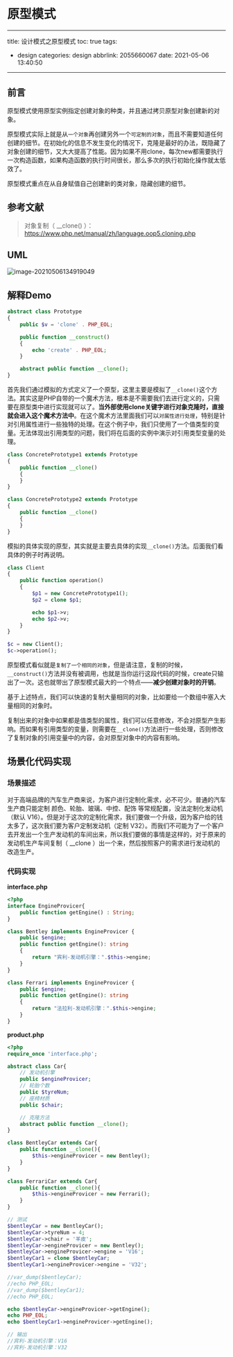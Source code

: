 # 原型模式

---
title: 设计模式之原型模式
toc: true
tags:
- design
  categories: design
  abbrlink: 2055660067
  date: 2021-05-06 13:40:50
---

## 前言

原型模式使用原型实例指定创建对象的种类，并且通过拷贝原型对象创建新的对象。

原型模式实际上就是从`一个对象`再创建另外一个`可定制的对象`，而且不需要知道任何创建的细节。在初始化的信息不发生变化的情况下，克隆是最好的办法，既隐藏了对象创建的细节，又大大提高了性能。因为如果不用clone，每次new都需要执行一次构造函数，如果构造函数的执行时间很长，那么多次的执行初始化操作就太低效了。

原型模式重点在从自身赋值自己创建新的类对象，隐藏创建的细节。

## 参考文献

> 对象复制（ __clone() ）：https://www.php.net/manual/zh/language.oop5.cloning.php

## UML

![image-20210506134919049](http://img.github.mailjob.net/20210506142121.png)

## 解释Demo

```php
abstract class Prototype
{
    public $v = 'clone' . PHP_EOL;

    public function __construct()
    {
        echo 'create' . PHP_EOL;
    }

    abstract public function __clone();
}
```

首先我们通过模拟的方式定义了一个原型，这里主要是模拟了`__clone()`这个方法。其实这是PHP自带的一个魔术方法，根本是不需要我们去进行定义的，只需要在原型类中进行实现就可以了。**当外部使用clone关键字进行对象克隆时，直接就会进入这个魔术方法中**。在这个魔术方法里面我们可以`对属性进行处理`，特别是针对引用属性进行一些独特的处理。在这个例子中，我们只使用了一个值类型的变量。无法体现出引用类型的问题，我们将在后面的实例中演示对引用类型变量的处理。

```php
class ConcretePrototype1 extends Prototype
{
    public function __clone()
    {
    }
}

class ConcretePrototype2 extends Prototype
{
    public function __clone()
    {
    }
}
```

模拟的具体实现的原型，其实就是主要去具体的实现`__clone()`方法。后面我们看具体的例子时再说明。

```php
class Client
{
    public function operation()
    {
        $p1 = new ConcretePrototype1();
        $p2 = clone $p1;

        echo $p1->v;
        echo $p2->v;
    }
}

$c = new Client();
$c->operation();
```

原型模式看似就是`复制了一个相同的对象`，但是请注意，复制的时候，`__construct()`方法并没有被调用，也就是当你运行这段代码的时候，create只输出了一次。这也就带出了原型模式最大的一个特点——**减少创建对象时的开销**。

基于上述特点，我们可以快速的复制大量相同的对象，比如要给一个数组中塞入大量相同的对象时。

复制出来的对象中如果都是值类型的属性，我们可以任意修改，不会对原型产生影响。而如果有引用类型的变量，则需要在`__clone()`方法进行一些处理，否则修改了复制对象的引用变量中的内容，会对原型对象中的内容有影响。

## 场景化代码实现

### 场景描述

对于高端品牌的汽车生产商来说，为客户进行定制化需求，必不可少。普通的汽车生产商只能定制 颜色、轮胎、玻璃、中控、配饰 等常规配置，没法定制化发动机（默认 V16）。但是对于这次的定制化需求，我们要做一个升级，因为客户给的钱太多了，这次我们要为客户定制发动机（定制 V32）。而我们不可能为了一个客户去开发出一个生产发动机的车间出来，所以我们要做的事情是这样的，对于原来的发动机生产车间复制（ __clone ）出一个来，然后按照客户的需求进行发动机的改造生产。

### 代码实现

**interface.php**

```php
<?php
interface EngineProvicer{
    public function getEngine() : String;
}

class Bentley implements EngineProvicer {
    public $engine;
    public function getEngine(): string
    {
        return "宾利-发动机引擎：".$this->engine;
    }
}

class Ferrari implements EngineProvicer {
    public $engine;
    public function getEngine(): string
    {
        return "法拉利-发动机引擎：".$this->engine;
    }
}
```

**product.php**

```php
<?php
require_once 'interface.php';

abstract class Car{
    // 发动机引擎
    public $engineProvicer;
    // 轮胎个数
    public $tyreNum;
    // 座椅材质
    public $chair;

    // 克隆方法
    abstract public function __clone();
}

class BentleyCar extends Car{
    public function __clone(){
        $this->engineProvicer = new Bentley();
    }
}

class FerrariCar extends Car{
    public function __clone(){
        $this->engineProvicer = new Ferrari();
    }
}

// 测试
$bentleyCar = new BentleyCar();
$bentleyCar->tyreNum = 4;
$bentleyCar->chair = '羊皮';
$bentleyCar->engineProvicer = new Bentley();
$bentleyCar->engineProvicer->engine = 'V16';
$bentleyCar1 = clone $bentleyCar;
$bentleyCar1->engineProvicer->engine = 'V32';

//var_dump($bentleyCar);
//echo PHP_EOL;
//var_dump($bentleyCar1);
//echo PHP_EOL;

echo $bentleyCar->engineProvicer->getEngine();
echo PHP_EOL;
echo $bentleyCar1->engineProvicer->getEngine();

// 输出
//宾利-发动机引擎：V16
//宾利-发动机引擎：V32
```

